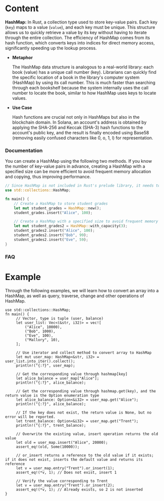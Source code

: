 # Content

**HashMap:** In Rust, a collection type used to store key-value pairs. Each key (`key`) maps to a value (`value`), and each key must be unique. This structure allows us to quickly retrieve a value by its key without having to iterate through the entire collection. The efficiency of HashMap comes from its hash function, which converts keys into indices for direct memory access, significantly speeding up the lookup process.

- **Metaphor**
    
    The HashMap data structure is analogous to a real-world library: each book (value) has a unique call number (key). Librarians can quickly find the specific location of a book in the library's computer system (HashMap) by using its call number. This is much faster than searching through each bookshelf because the system internally uses the call number to locate the book, similar to how HashMap uses keys to locate values.
    
- **Use Case**
    
    Hash functions are crucial not only in HashMaps but also in the blockchain domain. In Solana, an account's address is obtained by applying the SHA-256 and Keccak (SHA-3) hash functions to the account's public key, and the result is finally encoded using Base58 (removing easily confused characters like 0, o, 1, l) for representation.
    

### Documentation

You can create a HashMap using the following two methods. If you know the number of key-value pairs in advance, creating a HashMap with a specified size can be more efficient to avoid frequent memory allocation and copying, thus improving performance.

```rust
// Since HashMap is not included in Rust's prelude library, it needs to be manually imported.
use std::collections::HashMap;

fn main() {
    // Create a HashMap to store student grades
    let mut student_grades = HashMap::new();
    student_grades.insert("Alice", 100);

    // Create a HashMap with a specified size to avoid frequent memory allocation and copying, improving performance.
    let mut student_grades2 = HashMap::with_capacity(3);
    student_grades2.insert("Alice", 100);
    student_grades2.insert("Bob", 99);
    student_grades2.insert("Eve", 59);
}
```

### FAQ

# Example

Through the following examples, we will learn how to convert an array into a HashMap, as well as query, traverse, change and other operations of HashMap.

```solidity
use std::collections::HashMap;
fn main() {
     // Vector, type is tuple (user, balance)
     let user_list: Vec<(&str, i32)> = vec![
         ("Alice", 10000),
         ("Bob", 1000),
         ("Eve", 100),
         ("Mallory", 10),
     ];

     // Use iterator and collect method to convert array to HashMap
     let mut user_map: HashMap<&str, i32> = user_list.into_iter().collect();
     println!("{:?}", user_map);

     // Get the corresponding value through hashmap[key]
     let alice_balance = user_map["Alice"];
     println!("{:?}", alice_balance);

     // Get the corresponding value through hashmap.get(key), and the return value is the Option enumeration type
     let alice_balance: Option<&i32> = user_map.get("Alice");
     println!("{:?}", alice_balance);

     // If the key does not exist, the return value is None, but no error will be reported.
     let trent_balance: Option<&i32> = user_map.get("Trent");
     println!("{:?}", trent_balance);

     // Overwrite the existing value, insert operation returns the old value
     let old = user_map.insert("Alice", 20000);
     assert_eq!(old, Some(10000));

     // or_insert returns a reference to the old value if it exists; if it does not exist, inserts the default value and returns its reference
     let v = user_map.entry("Trent").or_insert(1);
     assert_eq!(*v, 1); // Does not exist, insert 1

     // Verify the value corresponding to Trent
     let v = user_map.entry("Trent").or_insert(2);
     assert_eq!(*v, 1); // Already exists, so 2 is not inserted
}
```